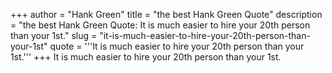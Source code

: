 +++
author = "Hank Green"
title = "the best Hank Green Quote"
description = "the best Hank Green Quote: It is much easier to hire your 20th person than your 1st."
slug = "it-is-much-easier-to-hire-your-20th-person-than-your-1st"
quote = '''It is much easier to hire your 20th person than your 1st.'''
+++
It is much easier to hire your 20th person than your 1st.

